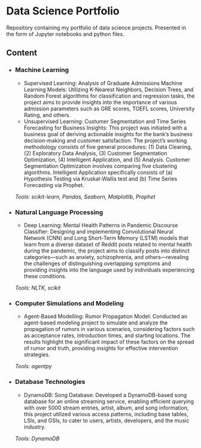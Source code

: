 # Data Science Portfolio

Repository containing my portfolio of data science projects. Presented in the form of Jupyter notebooks and python files.

## Content
- ### Machine Learning
	 - Supervised Learning: Analysis of Graduate Admissions Machine Learning Models: Utilizing K-Nearest Neighbors, Decision Trees, and Random Forest algorithms for classification and regression tasks, the project aims to provide insights into the importance of various admission parameters such as GRE scores, TOEFL scores, University Rating, and others. 
	 - Unsupervised Learning: Custumer Segmentation and Time Series Forecasting for Business Insights: This project was initiated with a business goal of deriving actionable insights for the bank’s business decision-making and customer satisfaction. The project’s working methodology consists of five general procedures: (1) Data Cleaning, (2) Exploratory Data Analysis, (3) Customer Segmentation Optimization, (4) Intelligent Application, and (5) Analysis. Customer Segmentation Optimization involves comparing five clustering algorithms. Intelligent Application specifically consists of (a) Hypothesis Testing via Kruskal-Wallis test and (b) Time Series Forecasting via Prophet.

	_Tools: scikit-learn, Pandas, Seaborn, Matplotlib, Prophet_ 

- ### Natural Language Processing
	 - Deep Learning: Mental Health Patterns in Pandemic Discourse Classifier: Designing and implementing Convolutional Neural Network (CNN) and Long Short-Term Memory (LSTM) models that learn from a diverse dataset of Reddit posts related to mental health during the pandemic, the project aims to classify posts into distinct categories—such as anxiety, schizophrenia, and others—revealing the challenges of distinguishing overlapping symptoms and providing insights into the language used by individuals experiencing these conditions.

	_Tools: NLTK, scikit_ 

- ### Computer Simulations and Modeling 
	 - Agent-Based Modelling: Rumor Propagation Model: Conducted an agent-based modeling project to simulate and analyze the propagation of rumors in various scenarios, considering factors such as acceptance rates, introduction times, and starting locations. The results highlight the significant impact of these factors on the spread of rumor and truth, providing insights for effective intervention strategies.

	_Tools: agentpy_ 

- ### Database Technologies
	 - DynamoDB: Song Database: Developed a DynamoDB-based song database for an online streaming service, enabling efficient querying with over 5000 stream entries, artist, album, and song information, this project utilized various access patterns, including base tables, LSIs, and GSIs, to cater to users, artists, developers, and the music industry.

	_Tools: DynamoDB_ 
